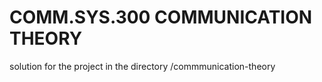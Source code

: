 
# COMM.SYS.300 COMMUNICATION THEORY
solution  for the project in the directory /commmunication-theory
